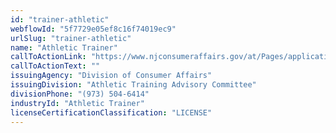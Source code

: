```yaml
---
id: "trainer-athletic"
webflowId: "5f7729e05ef8c16f74019ec9"
urlSlug: "trainer-athletic"
name: "Athletic Trainer"
callToActionLink: "https://www.njconsumeraffairs.gov/at/Pages/applications.aspx"
callToActionText: ""
issuingAgency: "Division of Consumer Affairs"
issuingDivision: "Athletic Training Advisory Committee"
divisionPhone: "(973) 504-6414"
industryId: "Athletic Trainer"
licenseCertificationClassification: "LICENSE"
---
```

